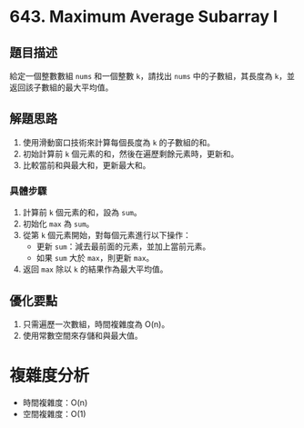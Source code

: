 # 643. Maximum Average Subarray I

## 題目描述
給定一個整數數組 `nums` 和一個整數 `k`，請找出 `nums` 中的子數組，其長度為 `k`，並返回該子數組的最大平均值。

## 解題思路
1. 使用滑動窗口技術來計算每個長度為 `k` 的子數組的和。
2. 初始計算前 `k` 個元素的和，然後在遍歷剩餘元素時，更新和。
3. 比較當前和與最大和，更新最大和。

### 具體步驟
1. 計算前 `k` 個元素的和，設為 `sum`。
2. 初始化 `max` 為 `sum`。
3. 從第 `k` 個元素開始，對每個元素進行以下操作：
   - 更新 `sum`：減去最前面的元素，並加上當前元素。
   - 如果 `sum` 大於 `max`，則更新 `max`。
4. 返回 `max` 除以 `k` 的結果作為最大平均值。

## 優化要點
1. 只需遍歷一次數組，時間複雜度為 O(n)。
2. 使用常數空間來存儲和與最大值。

# 複雜度分析
- 時間複雜度：O(n)
- 空間複雜度：O(1)